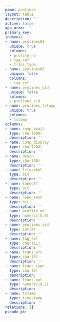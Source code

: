 ```yaml
---
name: prolines
layout: table
description: ''
active: false
app_area: ''
primary_key: 
indexes:
- name: prolines01
  unique: true
  columns:
  - profile_no
  - tag_ref
  - trans_type
- name: prolines02
  unique: false
  columns:
  - tag_ref
- name: prolines_sid
  unique: false
  columns:
  - prolines_sid
- name: prolines_tstamp
  unique: true
  columns:
  - tstamp
columns:
- name: comp_avail
  type: char(200)
  description: ''
- name: comp_display
  type: char(200)
  description: ''
- name: descn
  type: char(30)
  description: ''
- name: lclearbal
  type: bit
  description: ''
- name: loneoff
  type: bit
  description: ''
- name: none_rent
  type: bit
  description: ''
- name: profile_no
  type: numeric(5,0)
  description: ''
- name: prolines_sid
  type: int(4)
  description: ''
- name: tag_ref
  type: char(11)
  description: ''
- name: trans_src
  type: char(3)
  description: ''
- name: trans_type
  type: char(3)
  description: ''
- name: trans_val
  type: numeric(9,2)
  description: ''
- name: tstamp
  type: timestamp
  description: ''
relations: []
pseudo_pk: 
---
```


